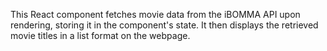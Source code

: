 This React component fetches movie data from the iBOMMA API upon rendering, storing it in the component's state. It then displays the retrieved movie titles in a list format on the webpage.
